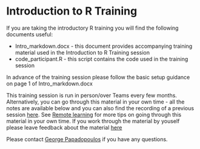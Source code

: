 # Introduction to R Training

If you are taking the introductory R training you will find the following documents useful:

* Intro_markdown.docx - this document provides accompanying training material used in the Introduction to R Training session
* code_participant.R - this script contains the code used in the training session

In advance of the training session please follow the basic setup guidance on page 1 of Intro_markdown.docx

This training session is run in person/over Teams every few months. Alternatively, you can go through this material in your own time - all the notes are available below and you can also find the recording of a previous session [here](https://web.microsoftstream.com/channel/aa3cda5d-99d6-4e9d-ac5e-6548dd55f52a). See [Remote learning](#remote-learning) for more tips on going through this material in your own time. If you work through the material by youself please leave feedback about the material [here](https://airtable.com/shr9u2OJB2pW8Y0Af)  

Please contact [George Papadopoulos](George.papadopoulos@Justice.gov.uk) if you have any questions.
